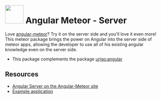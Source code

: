 <img src="https://raw.githubusercontent.com/netanelgilad/angular-meteor-server/master/.logo/angular-server-shield-large.png" height="60"> Angular Meteor - Server
==================

Love [angular-meteor](http://angular-meteor.com)? Try it on the server side and you'll love it even more!
This meteor package brings the power on Angular into the server side of meteor apps, allowing the developer to use
all of his existing angular knowledge even on the server side.

* This package complements the package [urigo:angular](http://github.com/urigo/angular-meteor)

## Resources

* [Angular Server on the Angular-Meteor site](http://angular-meteor.com/server)
* [Example application](http://github.com/netanelgilad/angular-server-example)
